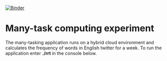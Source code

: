 [![Binder](https://mybinder.org/badge_logo.svg)](https://mybinder.org/v2/gh/Templet-language/manytaskexpriment/master?urlpath=lab)
# Many-task computing experiment
The many-tasking application runs on a hybrid cloud environment and calculates the frequency of words in English twitter for a week.
To run the application enter **./rrt <number of blocks> <Everest login> <Everest password>** in the console below.

